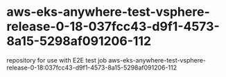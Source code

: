 # aws-eks-anywhere-test-vsphere-release-0-18-037fcc43-d9f1-4573-8a15-5298af091206-112
repository for use with E2E test job aws-eks-anywhere-test-vsphere-release-0-18:037fcc43-d9f1-4573-8a15-5298af091206-112
